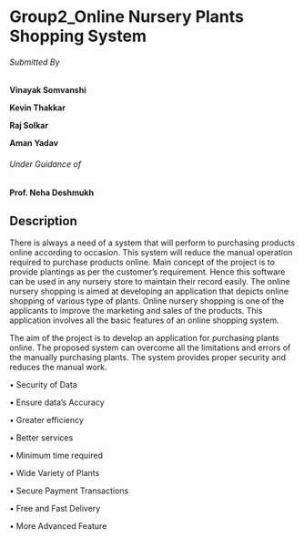 # Group2_Online Nursery Plants Shopping System




###### *Submitted By*

**Vinayak Somvanshi**

**Kevin Thakkar**

**Raj Solkar**

**Aman Yadav**



###### *Under Guidance of*

**Prof. Neha Deshmukh**


## Description


There is always a need of a system that will perform to purchasing products online according to occasion. This system will reduce the manual operation required to purchase products online.  Main concept of the project is to provide plantings as per the customer’s requirement. Hence this software can be used in any nursery store to maintain their record easily. The online nursery shopping is aimed at developing an application that depicts online shopping of various type of plants. Online nursery shopping is one of the applicants to improve the marketing and sales of the products. This application involves all the basic features of an online shopping system.


The aim of the project is to develop an application for purchasing plants online. The proposed system can overcome all the limitations and errors of the manually purchasing plants. 
The system provides proper security and reduces the manual work.

•	Security of Data

•	Ensure data’s Accuracy

•	Greater efficiency

•	Better services

•	Minimum time required

•	Wide Variety of Plants

•	Secure Payment Transactions 

•	Free and Fast Delivery 

•	More Advanced Feature
